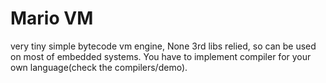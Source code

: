 # Mario VM
very tiny simple bytecode vm engine, None 3rd libs relied, so can be used on most of embedded systems. You have to implement compiler for your own language(check the compilers/demo).
